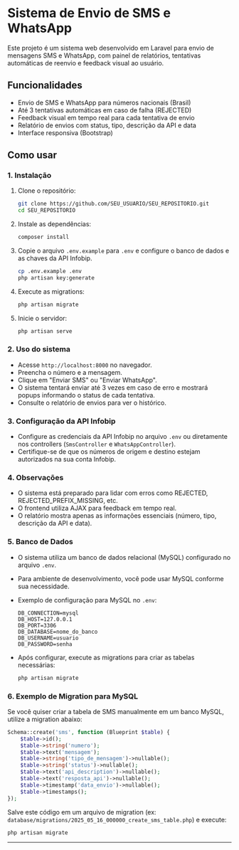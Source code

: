 # Sistema de Envio de SMS e WhatsApp

Este projeto é um sistema web desenvolvido em Laravel para envio de mensagens SMS e WhatsApp, com painel de relatórios, tentativas automáticas de reenvio e feedback visual ao usuário.

## Funcionalidades
- Envio de SMS e WhatsApp para números nacionais (Brasil)
- Até 3 tentativas automáticas em caso de falha (REJECTED)
- Feedback visual em tempo real para cada tentativa de envio
- Relatório de envios com status, tipo, descrição da API e data
- Interface  responsiva (Bootstrap)

## Como usar

### 1. Instalação
1. Clone o repositório:
   ```sh
   git clone https://github.com/SEU_USUARIO/SEU_REPOSITORIO.git
   cd SEU_REPOSITORIO
   ```
2. Instale as dependências:
   ```sh
   composer install
   ```
3. Copie o arquivo `.env.example` para `.env` e configure o banco de dados e as chaves da API Infobip.
   ```sh
   cp .env.example .env
   php artisan key:generate
   ```
4. Execute as migrations:
   ```sh
   php artisan migrate
   ```
5. Inicie o servidor:
   ```sh
   php artisan serve
   ```

### 2. Uso do sistema
- Acesse `http://localhost:8000` no navegador.
- Preencha o número e a mensagem.
- Clique em "Enviar SMS" ou "Enviar WhatsApp".
- O sistema tentará enviar até 3 vezes em caso de erro e mostrará popups informando o status de cada tentativa.
- Consulte o relatório de envios para ver o histórico.

### 3. Configuração da API Infobip
- Configure as credenciais da API Infobip no arquivo `.env` ou diretamente nos controllers (`SmsController` e `WhatsAppController`).
- Certifique-se de que os números de origem e destino estejam autorizados na sua conta Infobip.

### 4. Observações
- O sistema está preparado para lidar com erros como REJECTED, REJECTED_PREFIX_MISSING, etc.
- O frontend utiliza AJAX para feedback em tempo real.
- O relatório mostra apenas as informações essenciais (número, tipo, descrição da API e data).

### 5. Banco de Dados
- O sistema utiliza um banco de dados relacional (MySQL) configurado no arquivo `.env`.
- Para ambiente de desenvolvimento, você pode usar MySQL conforme sua necessidade.

- Exemplo de configuração para MySQL no `.env`:
  ```env
  DB_CONNECTION=mysql
  DB_HOST=127.0.0.1
  DB_PORT=3306
  DB_DATABASE=nome_do_banco
  DB_USERNAME=usuario
  DB_PASSWORD=senha
  ```
- Após configurar, execute as migrations para criar as tabelas necessárias:
  ```sh
  php artisan migrate
  ```

### 6. Exemplo de Migration para MySQL

Se você quiser criar a tabela de SMS manualmente em um banco MySQL, utilize a migration abaixo:

```php
Schema::create('sms', function (Blueprint $table) {
    $table->id();
    $table->string('numero');
    $table->text('mensagem');
    $table->string('tipo_de_mensagem')->nullable();
    $table->string('status')->nullable();
    $table->text('api_description')->nullable();
    $table->text('resposta_api')->nullable();
    $table->timestamp('data_envio')->nullable();
    $table->timestamps();
});
```

Salve este código em um arquivo de migration (ex: `database/migrations/2025_05_16_000000_create_sms_table.php`) e execute:
```sh
php artisan migrate
```

---


